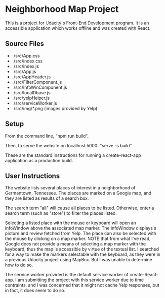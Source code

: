 # Neighborhood Map Project

This is a project for Udacity's Front-End Development program.  It is an accessible application which works offline and was created with React.

## Source Files

*   ./src/App.css
*   ./src/index.css
*   ./src/index.js
*   ./src/App.js
*   ./src/AppHeader.js
*   ./src/FilterComponent.js
*   ./src/InfoWinComponent.js
*   ./src/localDbase.js
*   ./src/yelpHelper.js
*   ./src/serviceWorker.js
*   ./src/img/*.png (images provided by Yelp)


## Setup

From the command line, "npm run build".

Then, to serve the website on localhost:5000: "serve -s build"

These are the standard instructions for running a create-react-app application as a production build.

## User Instructions

The website lists several places of interest in a neighborhood of Germantown, Tennessee.  The places are marked on a Google map, and they are listed as results of a search box.

The search term "all" will cause all places to be listed.  Otherwise, enter a search term (such as "store") to filter the places listed.

Selecting a listed place with the mouse or keyboard will open an infoWindow above the associated map marker.  The infoWindow displays a picture and review fetched from Yelp.  The place can also be selected with the mouse by clicking on a map marker.  NOTE that from what I've read, Google does not provide a means of selecting a map marker with the keyboard, thus the map is accessible by virtue of the textual list.  I searched for a way to make the markers selectable with the keyboard, as they were in a previous Udacity project using MapBox.  But I was unable to determine how to do so.

The service worker provided is the default service worker of create-React-app.  I am submitting the project with this service worker due to time contraints, and I was concerned that it might not cache Yelp responses, but in fact, it does seem to do so.







